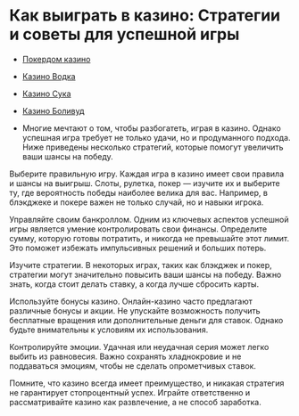 # Как выиграть в казино: Стратегии и советы для успешной игры

- [Покердом казино](https://4pd-stat.com/click/66978cbb6bcc63613724a78d/125/14411/subaccount)
- [Казино Водка](https://vodka2.xyz?id=5120)
- [Казино Сука](https://s-way-e.com/?source=sait&pid=223164)
- [Казино Боливуд](https://provision-treasure.top?ref=fap_w36174p129_default)

- Многие мечтают о том, чтобы разбогатеть, играя в казино. Однако успешная игра требует не только удачи, но и продуманного подхода. Ниже приведены несколько стратегий, которые помогут увеличить ваши шансы на победу.

Выберите правильную игру. Каждая игра в казино имеет свои правила и шансы на выигрыш. Слоты, рулетка, покер — изучите их и выберите ту, где вероятность победы наиболее велика для вас. Например, в блэкджеке и покере важен не только случай, но и навыки игрока.

Управляйте своим банкроллом. Одним из ключевых аспектов успешной игры является умение контролировать свои финансы. Определите сумму, которую готовы потратить, и никогда не превышайте этот лимит. Это поможет избежать импульсивных решений и больших потерь.

Изучите стратегии. В некоторых играх, таких как блэкджек и покер, стратегии могут значительно повысить ваши шансы на победу. Важно знать, когда стоит делать ставку, а когда лучше сбросить карты.

Используйте бонусы казино. Онлайн-казино часто предлагают различные бонусы и акции. Не упускайте возможность получить бесплатные вращения или дополнительные деньги для ставок. Однако будьте внимательны к условиям их использования.

Контролируйте эмоции. Удачная или неудачная серия может легко выбить из равновесия. Важно сохранять хладнокровие и не поддаваться эмоциям, чтобы не сделать опрометчивых ставок.

Помните, что казино всегда имеет преимущество, и никакая стратегия не гарантирует стопроцентный успех. Играйте ответственно и рассматривайте казино как развлечение, а не способ заработка.






